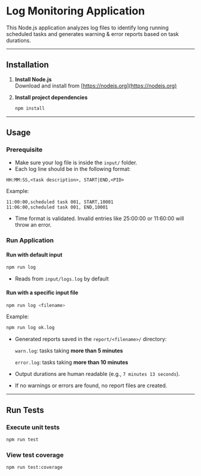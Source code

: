# Log Monitoring Application

This Node.js application analyzes log files to identify long running scheduled tasks and generates warning & error reports based on task durations.

---

## Installation

1. **Install Node.js**  
   Download and install from [https://nodejs.org](https://nodejs.org)

2. **Install project dependencies**  
   ```bash
   npm install
   ```

---
## Usage

### Prerequisite


- Make sure your log file is inside the `input/` folder.
- Each log line should be in the following format:

```
HH:MM:SS,<task description>, START|END,<PID>
```

Example:
```
11:00:00,scheduled task 001, START,10001
11:06:00,scheduled task 001, END,10001
```

- Time format is validated. Invalid entries like 25:00:00 or 11:60:00 will throw an error.


### Run Application
#### Run with default input
```bash
npm run log
```
- Reads from `input/logs.log` by default

#### Run with a specific input file
```bash
npm run log <filename>
```
Example:
```bash
npm run log ok.log
```

- Generated reports saved in the `report/<filename>/` directory:

  `warn.log`: tasks taking **more than 5 minutes**

  `error.log`: tasks taking **more than 10 minutes**
- Output durations are human readable (e.g., `7 minutes 13 seconds`).
- If no warnings or errors are found, no report files are created.

---

## Run Tests

### Execute unit tests
```bash
npm run test
```

### View test coverage
```bash
npm run test:coverage
```
